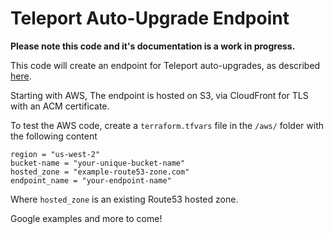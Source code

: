 # Teleport Auto-Upgrade Endpoint

**Please note this code and it's documentation is a work in progress.**

This code will create an endpoint for Teleport auto-upgrades, as described [here](https://goteleport.com/docs/management/operations/self-hosted-automatic-agent-updates/?scope=enterprise).

Starting with AWS, The endpoint is hosted on S3, via CloudFront for TLS with an ACM certificate. 

To test the AWS code, create a `terraform.tfvars` file in the `/aws/` folder with the following content
```
region = "us-west-2"
bucket-name = "your-unique-bucket-name"
hosted_zone = "example-route53-zone.com"
endpoint_name = "your-endpoint-name"
```
Where `hosted_zone` is an existing Route53 hosted zone.

Google examples and more to come!

